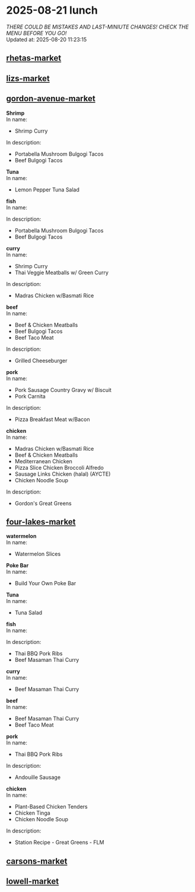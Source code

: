 # 2025-08-21 lunch  
*THERE COULD BE MISTAKES AND LAST-MINIUTE CHANGES! CHECK THE MENU BEFORE YOU GO!*  
Updated at: 2025-08-20 11:23:15  
## [rhetas-market](https://wisc-housingdining.nutrislice.com/menu/rhetas-market/lunch/2025-08-21)  
## [lizs-market](https://wisc-housingdining.nutrislice.com/menu/lizs-market/lunch/2025-08-21)  
## [gordon-avenue-market](https://wisc-housingdining.nutrislice.com/menu/gordon-avenue-market/lunch/2025-08-21)  
**Shrimp**  
In name:   
 - Shrimp Curry  
  
In description:   
 - Portabella Mushroom Bulgogi Tacos  
 - Beef Bulgogi Tacos  
  
**Tuna**  
In name:   
 - Lemon Pepper Tuna Salad  
  
**fish**  
In name:   
  
In description:   
 - Portabella Mushroom Bulgogi Tacos  
 - Beef Bulgogi Tacos  
  
**curry**  
In name:   
 - Shrimp Curry  
 - Thai Veggie Meatballs w/ Green Curry  
  
In description:   
 - Madras Chicken w/Basmati Rice  
  
**beef**  
In name:   
 - Beef & Chicken Meatballs  
 - Beef Bulgogi Tacos  
 - Beef Taco Meat  
  
In description:   
 - Grilled Cheeseburger  
  
**pork**  
In name:   
 - Pork Sausage Country Gravy w/ Biscuit  
 - Pork Carnita  
  
In description:   
 - Pizza Breakfast Meat w/Bacon  
  
**chicken**  
In name:   
 - Madras Chicken w/Basmati Rice  
 - Beef & Chicken Meatballs  
 - Mediterranean Chicken  
 - Pizza Slice Chicken Broccoli Alfredo  
 - Sausage Links Chicken (halal) (AYCTE)  
 - Chicken Noodle Soup  
  
In description:   
 - Gordon's Great Greens  
  
## [four-lakes-market](https://wisc-housingdining.nutrislice.com/menu/four-lakes-market/lunch/2025-08-21)  
**watermelon**  
In name:   
 - Watermelon Slices  
  
**Poke Bar**  
In name:   
 - Build Your Own Poke Bar  
  
**Tuna**  
In name:   
 - Tuna Salad  
  
**fish**  
In name:   
  
In description:   
 - Thai BBQ Pork Ribs  
 - Beef Masaman Thai Curry  
  
**curry**  
In name:   
 - Beef Masaman Thai Curry  
  
**beef**  
In name:   
 - Beef Masaman Thai Curry  
 - Beef Taco Meat  
  
**pork**  
In name:   
 - Thai BBQ Pork Ribs  
  
In description:   
 - Andouille Sausage  
  
**chicken**  
In name:   
 - Plant-Based Chicken Tenders  
 - Chicken Tinga  
 - Chicken Noodle Soup  
  
In description:   
 - Station Recipe - Great Greens - FLM  
  
## [carsons-market](https://wisc-housingdining.nutrislice.com/menu/carsons-market/lunch/2025-08-21)  
## [lowell-market](https://wisc-housingdining.nutrislice.com/menu/lowell-market/lunch/2025-08-21)  
  
